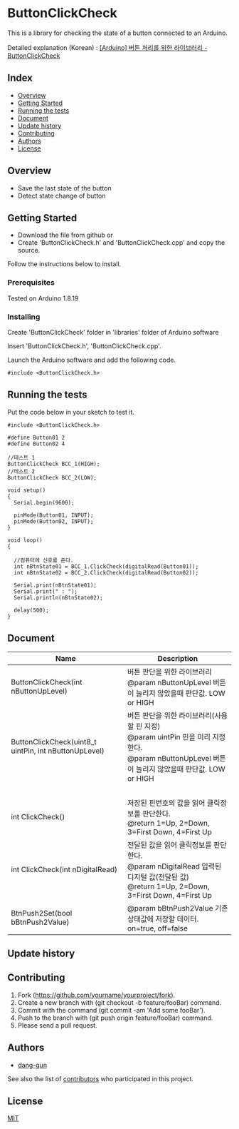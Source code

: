 # ButtonClickCheck

This is a library for checking the state of a button connected to an Arduino.

Detailed explanation (Korean) : [[Arduino] 버튼 처리를 위한 라이브러리 - ButtonClickCheck](https://blog.danggun.net/7268)


## Index
  - [Overview](#overview) 
  - [Getting Started](#getting-started)
  - [Running the tests](#running-the-tests)
  - [Document](#Document)
  - [Update history](#update-history)
  - [Contributing](#contributing)
  - [Authors](#authors)
  - [License](#license)


## Overview

- Save the last state of the button
- Detect state change of button


## Getting Started

- Download the file from github or
- Create 'ButtonClickCheck.h' and 'ButtonClickCheck.cpp' and copy the source.

Follow the instructions below to install.

### Prerequisites

Tested on Arduino 1.8.19

### Installing

Create 'ButtonClickCheck' folder in 'libraries' folder of Arduino software

Insert 'ButtonClickCheck.h', 'ButtonClickCheck.cpp'.

Launch the Arduino software and add the following code.


```
#include <ButtonClickCheck.h>
```


## Running the tests

Put the code below in your sketch to test it.

```
#include <ButtonClickCheck.h>

#define Button01 2
#define Button02 4

//테스트 1
ButtonClickCheck BCC_1(HIGH);
//테스트 2
ButtonClickCheck BCC_2(LOW);

void setup() 
{
  Serial.begin(9600);
  
  pinMode(Button01, INPUT);
  pinMode(Button02, INPUT);
}

void loop() 
{
  
  //컴퓨터에 신호를 준다.
  int nBtnState01 = BCC_1.ClickCheck(digitalRead(Button01));
  int nBtnState02 = BCC_2.ClickCheck(digitalRead(Button02));
  
  Serial.print(nBtnState01);
  Serial.print(" : ");
  Serial.println(nBtnState02);
  
  delay(500);
}
```

## Document

Name|Description
---|---|
ButtonClickCheck(int nButtonUpLevel)|버튼 판단을 위한 라이브러리<br />@param nButtonUpLevel 버튼이 눌리지 않았을때 판단값. LOW or HIGH
ButtonClickCheck(uint8_t uintPin, int nButtonUpLevel)|버튼 판단을 위한 라이브러리(사용할 핀 지정)<br />@param uintPin 핀을 미리 지정한다.<br />@param nButtonUpLevel 버튼이 눌리지 않았을때 판단값. LOW or HIGH
&nbsp;|&nbsp; 
int ClickCheck()|저장된 핀번호의 값을 읽어 클릭정보를 판단한다.<br />@return 1=Up, 2=Down, 3=First Down, 4=First Up
int ClickCheck(int nDigitalRead)|전달된 값을 읽어 클릭정보를 판단한다.<br />@param nDigitalRead 입력된 디지털 값(전달된 값)<br />@return 1=Up, 2=Down, 3=First Down, 4=First Up
BtnPush2Set(bool bBtnPush2Value)|@param bBtnPush2Value 기존 상태값에 저장할 데이터. on=true, off=false

## Update history


## Contributing

1) Fork (https://github.com/yourname/yourproject/fork).
2) Create a new branch with (git checkout -b feature/fooBar) command.
3) Commit with the command (git commit -am 'Add some fooBar').
4) Push to the branch with (git push origin feature/fooBar) command.
5) Please send a pull request.

## Authors
  - [dang-gun](https://github.com/dang-gun)

See also the list of [contributors](https://github.com/dang-gun/ArduinoSample/contributors)
who participated in this project.


## License
[MIT](https://github.com/dang-gun/Arduino_ButtonClickCheck/blob/main/LICENSE)
